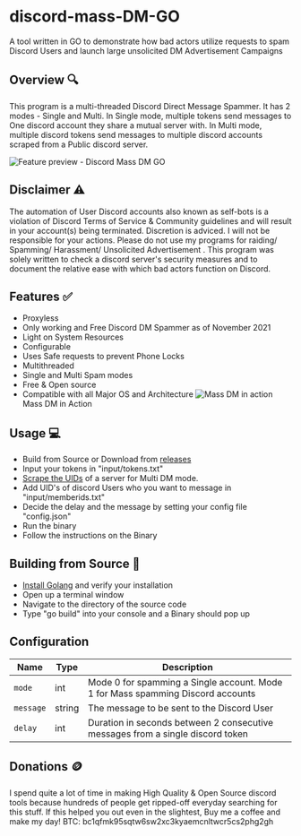 # discord-mass-DM-GO
 A tool written in GO to demonstrate how bad actors utilize requests to spam Discord Users and launch large unsolicited DM Advertisement Campaigns
 
## Overview 🔍
 This program is a multi-threaded Discord Direct Message Spammer. It has 2 modes - Single and Multi. In Single mode, multiple tokens send messages to One discord account they share a mutual server with. In Multi mode, multiple discord tokens send messages to multiple discord accounts scraped from a Public discord server. 

 ![Feature preview - Discord Mass DM GO](https://i.imgur.com/DH9qMsl.png)
 
 
## Disclaimer ⚠️
 The automation of User Discord accounts also known as self-bots is a violation of Discord Terms of Service & Community guidelines and will result in your account(s) being terminated. Discretion is adviced. I will not be responsible for your actions. Please do not use my programs for raiding/ Spamming/ Harassment/ Unsolicited Advertisement . This program was solely written to check a discord server's security measures and to document the relative ease with which bad actors function on Discord.
 
## Features ✅
  - Proxyless
  - Only working and Free Discord DM Spammer as of November 2021
  - Light on System Resources
  - Configurable
  - Uses Safe requests to prevent Phone Locks
  - Multithreaded 
  - Single and Multi Spam modes
  - Free & Open source
  - Compatible with all Major OS and Architecture
![Mass DM in action](https://i.imgur.com/oCAz1GB.gif)
Mass DM in Action 

## Usage 💻
 - Build from Source or Download from [releases](https://github.com/V4NSH4J/discord-mass-DM-GO/releases)
 - Input your tokens in "input/tokens.txt"
 - [Scrape the UIDs](https://github.com/Merubokkusu/Discord-S.C.U.M/blob/master/examples/gettingGuildMembers.py) of a server for Multi DM mode. 
 - Add UID's of discord Users who you want to message in "input/memberids.txt"
 - Decide the delay and the message by setting your config file "config.json"
 - Run the binary
 - Follow the instructions on the Binary
 
## Building from Source 🚧
 - [Install Golang](https://golang.org) and verify your installation
 - Open up a terminal window 
 - Navigate to the directory of the source code
 - Type "go build" into your console and a Binary should pop up

## Configuration

Name | Type | Description
---- | ---- | ----
`mode` | int | Mode 0 for spamming a Single account. Mode 1 for Mass spamming Discord accounts
`message` | string | The message to be sent to the Discord User
`delay` | int | Duration in seconds between 2 consecutive messages from a single discord token

## Donations 🪙
I spend quite a lot of time in making High Quality & Open Source discord tools because hundreds of people get ripped-off everyday searching for this stuff. If this helped you out even in the slightest, Buy me a coffee and make my day! 
BTC: bc1qfmk95sqtw6sw2xc3kyaemcnltwcr5cs2phg2gh
